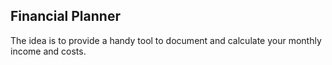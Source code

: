 Financial Planner
-
The idea is to provide a handy tool to document and calculate your monthly income and costs.


